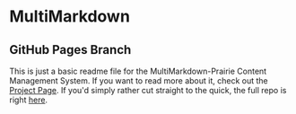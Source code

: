 # MultiMarkdown
## GitHub Pages Branch

This is just a basic readme file for the MultiMarkdown-Prairie Content Management System. If you want to read more about it, check out the [Project Page](http://h0wn0w.github.io/MultiMarkdown-Prairie-CMS/). If you'd simply rather cut straight to the quick, the full repo is right [here](https://github.com/h0wn0w/MultiMarkdown-Prairie-CMS).